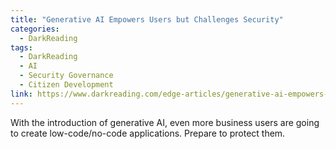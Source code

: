 ```yaml
---
title: "Generative AI Empowers Users but Challenges Security"
categories:
  - DarkReading
tags:
  - DarkReading
  - AI
  - Security Governance
  - Citizen Development
link: https://www.darkreading.com/edge-articles/generative-ai-empowers-users-but-challenges-security
---
```

  
With the introduction of generative AI, even more business users are going to create low-code/no-code applications. Prepare to protect them.
